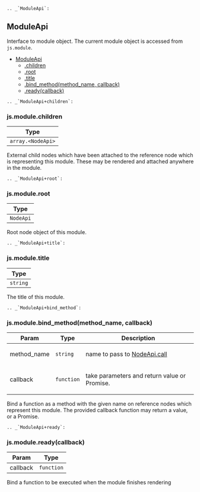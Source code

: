 <a name="ModuleApi"></a>

```eval_rst
.. _`ModuleApi`:
```

## ModuleApi
Interface to module object. The current module object is accessed from
`js.module`.


* [ModuleApi](#ModuleApi)
    * [.children](#ModuleApi+children)
    * [.root](#ModuleApi+root)
    * [.title](#ModuleApi+title)
    * [.bind_method(method_name, callback)](#ModuleApi+bind_method)
    * [.ready(callback)](#ModuleApi+ready)

<a name="ModuleApi+children"></a>

```eval_rst
.. _`ModuleApi+children`:
```

### js.module.children
<table>
  <thead>
    <tr>
      <th>Type</th>
    </tr>
  </thead>
  <tbody>
<tr>
    <td><code>array.&lt;NodeApi&gt;</code></td>
    </tr>  </tbody>
</table>

External child nodes which have been attached to the reference node
which is representing this module. These may be rendered and attached
anywhere in the module.

<a name="ModuleApi+root"></a>

```eval_rst
.. _`ModuleApi+root`:
```

### js.module.root
<table>
  <thead>
    <tr>
      <th>Type</th>
    </tr>
  </thead>
  <tbody>
<tr>
    <td><code>NodeApi</code></td>
    </tr>  </tbody>
</table>

Root node object of this module.

<a name="ModuleApi+title"></a>

```eval_rst
.. _`ModuleApi+title`:
```

### js.module.title
<table>
  <thead>
    <tr>
      <th>Type</th>
    </tr>
  </thead>
  <tbody>
<tr>
    <td><code>string</code></td>
    </tr>  </tbody>
</table>

The title of this module.

<a name="ModuleApi+bind_method"></a>

```eval_rst
.. _`ModuleApi+bind_method`:
```

### js.module.bind_method(method_name, callback)
<table>
  <thead>
    <tr>
      <th>Param</th><th>Type</th><th>Description</th>
    </tr>
  </thead>
  <tbody>
<tr>
    <td>method_name</td><td><code>string</code></td><td><p>name to pass to
   <a href="node_api.html#NodeApi+call">NodeApi.call</a></p>
</td>
    </tr><tr>
    <td>callback</td><td><code>function</code></td><td><p>take parameters and return value or Promise.</p>
</td>
    </tr>  </tbody>
</table>

Bind a function as a method with the given name on reference nodes
which represent this module. The provided callback function may return a
value, or a Promise.

<a name="ModuleApi+ready"></a>

```eval_rst
.. _`ModuleApi+ready`:
```

### js.module.ready(callback)
<table>
  <thead>
    <tr>
      <th>Param</th><th>Type</th>
    </tr>
  </thead>
  <tbody>
<tr>
    <td>callback</td><td><code>function</code></td>
    </tr>  </tbody>
</table>

Bind a function to be executed when the module finishes rendering

